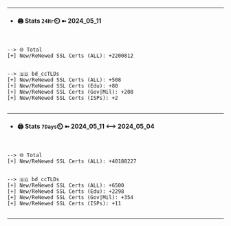 

---
- #### 🖨️ **Stats** `24Hr`⏲️ ➼ 2024_05_11
```console


--> 🌐 Total
[+] New/ReNewed SSL Certs (ALL): +2200812


--> 🇧🇩 bd_ccTLDs
[+] New/ReNewed SSL Certs (ALL): +508
[+] New/ReNewed SSL Certs (Edu): +80
[+] New/ReNewed SSL Certs (Gov|Mil): +208
[+] New/ReNewed SSL Certs (ISPs): +2


```

---
- #### 🖨️ **Stats** `7Days`⏲️ ➼ 2024_05_11 <--> 2024_05_04
```console


--> 🌐 Total
[+] New/ReNewed SSL Certs (ALL): +40188227


--> 🇧🇩 bd_ccTLDs
[+] New/ReNewed SSL Certs (ALL): +6500
[+] New/ReNewed SSL Certs (Edu): +2298
[+] New/ReNewed SSL Certs (Gov|Mil): +354
[+] New/ReNewed SSL Certs (ISPs): +11


```

---

